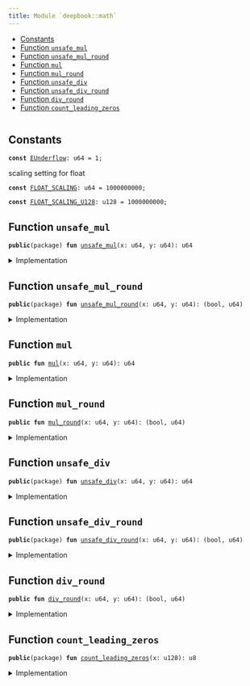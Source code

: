 ```yaml
---
title: Module `deepbook::math`
---
```




-  [Constants](#@Constants_0)
-  [Function `unsafe_mul`](#deepbook_math_unsafe_mul)
-  [Function `unsafe_mul_round`](#deepbook_math_unsafe_mul_round)
-  [Function `mul`](#deepbook_math_mul)
-  [Function `mul_round`](#deepbook_math_mul_round)
-  [Function `unsafe_div`](#deepbook_math_unsafe_div)
-  [Function `unsafe_div_round`](#deepbook_math_unsafe_div_round)
-  [Function `div_round`](#deepbook_math_div_round)
-  [Function `count_leading_zeros`](#deepbook_math_count_leading_zeros)


<pre><code></code></pre>



<a name="@Constants_0"></a>

## Constants


<a name="deepbook_math_EUnderflow"></a>



<pre><code><b>const</b> <a href="../deepbook/math.md#deepbook_math_EUnderflow">EUnderflow</a>: u64 = 1;
</code></pre>



<a name="deepbook_math_FLOAT_SCALING"></a>

scaling setting for float


<pre><code><b>const</b> <a href="../deepbook/math.md#deepbook_math_FLOAT_SCALING">FLOAT_SCALING</a>: u64 = 1000000000;
</code></pre>



<a name="deepbook_math_FLOAT_SCALING_U128"></a>



<pre><code><b>const</b> <a href="../deepbook/math.md#deepbook_math_FLOAT_SCALING_U128">FLOAT_SCALING_U128</a>: u128 = 1000000000;
</code></pre>



<a name="deepbook_math_unsafe_mul"></a>

## Function `unsafe_mul`



<pre><code><b>public</b>(package) <b>fun</b> <a href="../deepbook/math.md#deepbook_math_unsafe_mul">unsafe_mul</a>(x: u64, y: u64): u64
</code></pre>



<details>
<summary>Implementation</summary>


<pre><code><b>public</b>(package) <b>fun</b> <a href="../deepbook/math.md#deepbook_math_unsafe_mul">unsafe_mul</a>(x: u64, y: u64): u64 {
    <b>let</b> (_, result) = <a href="../deepbook/math.md#deepbook_math_unsafe_mul_round">unsafe_mul_round</a>(x, y);
    result
}
</code></pre>



</details>

<a name="deepbook_math_unsafe_mul_round"></a>

## Function `unsafe_mul_round`



<pre><code><b>public</b>(package) <b>fun</b> <a href="../deepbook/math.md#deepbook_math_unsafe_mul_round">unsafe_mul_round</a>(x: u64, y: u64): (bool, u64)
</code></pre>



<details>
<summary>Implementation</summary>


<pre><code><b>public</b>(package) <b>fun</b> <a href="../deepbook/math.md#deepbook_math_unsafe_mul_round">unsafe_mul_round</a>(x: u64, y: u64): (bool, u64) {
    <b>let</b> x = x <b>as</b> u128;
    <b>let</b> y = y <b>as</b> u128;
    <b>let</b> <b>mut</b> is_round_down = <b>true</b>;
    <b>if</b> ((x * y) % <a href="../deepbook/math.md#deepbook_math_FLOAT_SCALING_U128">FLOAT_SCALING_U128</a> == 0) is_round_down = <b>false</b>;
    (is_round_down, (x * y / <a href="../deepbook/math.md#deepbook_math_FLOAT_SCALING_U128">FLOAT_SCALING_U128</a>) <b>as</b> u64)
}
</code></pre>



</details>

<a name="deepbook_math_mul"></a>

## Function `mul`



<pre><code><b>public</b> <b>fun</b> <a href="../deepbook/math.md#deepbook_math_mul">mul</a>(x: u64, y: u64): u64
</code></pre>



<details>
<summary>Implementation</summary>


<pre><code><b>public</b> <b>fun</b> <a href="../deepbook/math.md#deepbook_math_mul">mul</a>(x: u64, y: u64): u64 {
    <b>let</b> (_, result) = <a href="../deepbook/math.md#deepbook_math_unsafe_mul_round">unsafe_mul_round</a>(x, y);
    <b>assert</b>!(result &gt; 0, <a href="../deepbook/math.md#deepbook_math_EUnderflow">EUnderflow</a>);
    result
}
</code></pre>



</details>

<a name="deepbook_math_mul_round"></a>

## Function `mul_round`



<pre><code><b>public</b> <b>fun</b> <a href="../deepbook/math.md#deepbook_math_mul_round">mul_round</a>(x: u64, y: u64): (bool, u64)
</code></pre>



<details>
<summary>Implementation</summary>


<pre><code><b>public</b> <b>fun</b> <a href="../deepbook/math.md#deepbook_math_mul_round">mul_round</a>(x: u64, y: u64): (bool, u64) {
    <b>let</b> (is_round_down, result) = <a href="../deepbook/math.md#deepbook_math_unsafe_mul_round">unsafe_mul_round</a>(x, y);
    <b>assert</b>!(result &gt; 0, <a href="../deepbook/math.md#deepbook_math_EUnderflow">EUnderflow</a>);
    (is_round_down, result)
}
</code></pre>



</details>

<a name="deepbook_math_unsafe_div"></a>

## Function `unsafe_div`



<pre><code><b>public</b>(package) <b>fun</b> <a href="../deepbook/math.md#deepbook_math_unsafe_div">unsafe_div</a>(x: u64, y: u64): u64
</code></pre>



<details>
<summary>Implementation</summary>


<pre><code><b>public</b>(package) <b>fun</b> <a href="../deepbook/math.md#deepbook_math_unsafe_div">unsafe_div</a>(x: u64, y: u64): u64 {
    <b>let</b> (_, result) = <a href="../deepbook/math.md#deepbook_math_unsafe_div_round">unsafe_div_round</a>(x, y);
    result
}
</code></pre>



</details>

<a name="deepbook_math_unsafe_div_round"></a>

## Function `unsafe_div_round`



<pre><code><b>public</b>(package) <b>fun</b> <a href="../deepbook/math.md#deepbook_math_unsafe_div_round">unsafe_div_round</a>(x: u64, y: u64): (bool, u64)
</code></pre>



<details>
<summary>Implementation</summary>


<pre><code><b>public</b>(package) <b>fun</b> <a href="../deepbook/math.md#deepbook_math_unsafe_div_round">unsafe_div_round</a>(x: u64, y: u64): (bool, u64) {
    <b>let</b> x = x <b>as</b> u128;
    <b>let</b> y = y <b>as</b> u128;
    <b>let</b> <b>mut</b> is_round_down = <b>true</b>;
    <b>if</b> ((x * (<a href="../deepbook/math.md#deepbook_math_FLOAT_SCALING">FLOAT_SCALING</a> <b>as</b> u128) % y) == 0) is_round_down = <b>false</b>;
    (is_round_down, (x * (<a href="../deepbook/math.md#deepbook_math_FLOAT_SCALING">FLOAT_SCALING</a> <b>as</b> u128) / y) <b>as</b> u64)
}
</code></pre>



</details>

<a name="deepbook_math_div_round"></a>

## Function `div_round`



<pre><code><b>public</b> <b>fun</b> <a href="../deepbook/math.md#deepbook_math_div_round">div_round</a>(x: u64, y: u64): (bool, u64)
</code></pre>



<details>
<summary>Implementation</summary>


<pre><code><b>public</b> <b>fun</b> <a href="../deepbook/math.md#deepbook_math_div_round">div_round</a>(x: u64, y: u64): (bool, u64) {
    <b>let</b> (is_round_down, result) = <a href="../deepbook/math.md#deepbook_math_unsafe_div_round">unsafe_div_round</a>(x, y);
    <b>assert</b>!(result &gt; 0, <a href="../deepbook/math.md#deepbook_math_EUnderflow">EUnderflow</a>);
    (is_round_down, result)
}
</code></pre>



</details>

<a name="deepbook_math_count_leading_zeros"></a>

## Function `count_leading_zeros`



<pre><code><b>public</b>(package) <b>fun</b> <a href="../deepbook/math.md#deepbook_math_count_leading_zeros">count_leading_zeros</a>(x: u128): u8
</code></pre>



<details>
<summary>Implementation</summary>


<pre><code><b>public</b>(package) <b>fun</b> <a href="../deepbook/math.md#deepbook_math_count_leading_zeros">count_leading_zeros</a>(<b>mut</b> x: u128): u8 {
    <b>if</b> (x == 0) {
        128
    } <b>else</b> {
        <b>let</b> <b>mut</b> n: u8 = 0;
        <b>if</b> (x & 0xFFFFFFFFFFFFFFFF0000000000000000 == 0) {
            // x's higher 64 is all zero, shift the lower part over
            x = x &lt;&lt; 64;
            n = n + 64;
        };
        <b>if</b> (x & 0xFFFFFFFF000000000000000000000000 == 0) {
            // x's higher 32 is all zero, shift the lower part over
            x = x &lt;&lt; 32;
            n = n + 32;
        };
        <b>if</b> (x & 0xFFFF0000000000000000000000000000 == 0) {
            // x's higher 16 is all zero, shift the lower part over
            x = x &lt;&lt; 16;
            n = n + 16;
        };
        <b>if</b> (x & 0xFF000000000000000000000000000000 == 0) {
            // x's higher 8 is all zero, shift the lower part over
            x = x &lt;&lt; 8;
            n = n + 8;
        };
        <b>if</b> (x & 0xF0000000000000000000000000000000 == 0) {
            // x's higher 4 is all zero, shift the lower part over
            x = x &lt;&lt; 4;
            n = n + 4;
        };
        <b>if</b> (x & 0xC0000000000000000000000000000000 == 0) {
            // x's higher 2 is all zero, shift the lower part over
            x = x &lt;&lt; 2;
            n = n + 2;
        };
        <b>if</b> (x & 0x80000000000000000000000000000000 == 0) {
            n = n + 1;
        };
        n
    }
}
</code></pre>



</details>
